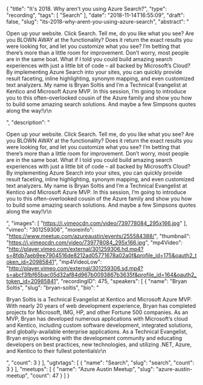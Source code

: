 {
  "title": "It's 2018. Why aren't you using Azure Search?",
  "type": "recording",
  "tags": [
    "Search"
  ],
  "date": "2018-11-14T16:55:09",
  "draft": false,
  "slug": "its-2018-why-arent-you-using-azure-search",
  "abstract": "<p>Open up your website. Click Search. Tell me, do you like what you see? Are you BLOWN AWAY at the functionality? Does it return the exact results you were looking for, and let you customize what you see? I’m betting that there’s more than a little room for improvement. Don’t worry, most people are in the same boat. What if I told you could build amazing search experiences with just a little bit of code – all backed by Microsoft’s Cloud? By implementing Azure Search into your sites, you can quickly provide result faceting, inline highlighting, synonym mapping, and even customized text analyzers. My name is Bryan Soltis and I’m a Technical Evangelist at Kentico and Microsoft Azure MVP. In this session, I’m going to introduce you to this often-overlooked cousin of the Azure family and show you how to build some amazing search solutions. And maybe a few Simpsons quotes along the way!\r\n</p>",
  "description": "<p>Open up your website. Click Search. Tell me, do you like what you see? Are you BLOWN AWAY at the functionality? Does it return the exact results you were looking for, and let you customize what you see? I’m betting that there’s more than a little room for improvement. Don’t worry, most people are in the same boat. What if I told you could build amazing search experiences with just a little bit of code – all backed by Microsoft’s Cloud? By implementing Azure Search into your sites, you can quickly provide result faceting, inline highlighting, synonym mapping, and even customized text analyzers. My name is Bryan Soltis and I’m a Technical Evangelist at Kentico and Microsoft Azure MVP. In this session, I’m going to introduce you to this often-overlooked cousin of the Azure family and show you how to build some amazing search solutions. And maybe a few Simpsons quotes along the way!\r\n</p>",
  "images": [
    "https://i.vimeocdn.com/video/739778084_295x166.jpg"
  ],
  "vimeo": "301259306",
  "moreinfo": "https://www.meetup.com/azureaustin/events/255584388/",
  "thumbnail": "https://i.vimeocdn.com/video/739778084_295x166.jpg",
  "mp4Video": "http://player.vimeo.com/external/301259306.hd.mp4?s=8fdb7aeb9ee7904516de8212ad05771678a02a0f&profile_id=175&oauth2_token_id=20985841",
  "mp4VideoLow": "http://player.vimeo.com/external/301259306.sd.mp4?s=abcf3fbf65bac05d32af84d967b0093867b3635f&profile_id=164&oauth2_token_id=20985841",
  "recordingID": 475,
  "speakers": [
    {
      "name": "Bryan Soltis",
      "slug": "bryan-soltis",
      "bio": "<p>Bryan Soltis is a Technical Evangelist at Kentico and Microsoft Azure MVP. With nearly 20 years of web development experience, Bryan has completed projects for Microsoft, IMG, HP, and other Fortune 500 companies. As an MVP, Bryan has developed numerous applications with Microsoft’s cloud and Kentico, including custom software development, integrated solutions, and globally-available enterprise applications. As a Technical Evangelist, Bryan enjoys working with the development community and educating developers on best practices, new technologies, and utilizing .NET, Azure, and Kentico to their fullest potentials\r\n</p>",
      "count": 3
    }
  ],
  "ugtvtags": [
    {
      "name": "Search",
      "slug": "search",
      "count": 3
    }
  ],
  "meetups": [
    {
      "name": "Azure Austin Meetup",
      "slug": "azure-austin-meetup",
      "count": 47
    }
  ]
}